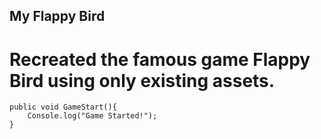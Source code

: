 ## My Flappy Bird

# Recreated the famous game Flappy Bird using only existing assets.

```
public void GameStart(){
    Console.log("Game Started!");
}
```
